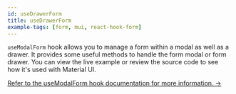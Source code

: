 ```yaml
---
id: useDrawerForm
title: useDrawerForm
example-tags: [form, mui, react-hook-form]
---
```


`useModalForm` hook allows you to manage a form within a modal as well as a drawer. It provides some useful methods to handle the form modal or form drawer. You can view the live example or review the source code to see how it's used with Material UI.

[Refer to the useModalForm hook documentation for more information. →](/docs/3.xx.xx/packages/documentation/react-hook-form/useModalForm/)

<CodeSandboxExample path="form-material-ui-use-drawer-form" />
